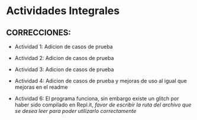 # Actividades Integrales
## CORRECCIONES:
- Actividad 1: Adicion de casos de prueba
- Actividad 2: Adicion de casos de prueba
- Actividad 3: Adicion de casos de prueba
- Actividad 4: Adicion de casos de prueba y mejoras de uso al igual que mejoras en el readme

- Actividad 6: El programa funciona, sin embargo existe un glitch por haber sido compilado en Repl.it, *favor de escribir la ruta del archivo que se desea leer para poder utilizarlo correctamente*

